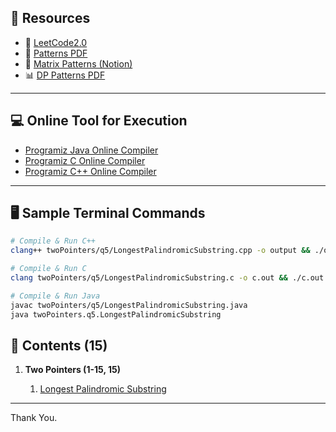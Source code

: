 ## 📘 Resources

- 🚀 [LeetCode2.0](https://leetcodev2.vercel.app/)  
- 📄 [Patterns PDF](https://github.com/SaiAshish9/PDF_Notes/blob/main/Problem%20Solving%20Patterns_compressed.pdf)  
- 🧮 [Matrix Patterns (Notion)](https://weak-bunny-372.notion.site/Matrix-Patterns-11544a9e7db180cf9308f9473cfe4f85?pvs=74)  
- 📊 [DP Patterns PDF](https://github.com/SaiAshish9/PDF_Notes/blob/main/DP_Conceptual_Patterns.pdf)  

---

## 💻 Online Tool for Execution
- [Programiz Java Online Compiler](https://www.programiz.com/java-programming/online-compiler/)
- [Programiz C Online Compiler](https://www.programiz.com/c-programming/online-compiler/)
- [Programiz C++ Online Compiler](https://www.programiz.com/cpp-programming/online-compiler/)

---

## 🖥️ Sample Terminal Commands

```bash
# Compile & Run C++
clang++ twoPointers/q5/LongestPalindromicSubstring.cpp -o output && ./output  # use -std=c++17 if needed

# Compile & Run C
clang twoPointers/q5/LongestPalindromicSubstring.c -o c.out && ./c.out

# Compile & Run Java
javac twoPointers/q5/LongestPalindromicSubstring.java
java twoPointers.q5.LongestPalindromicSubstring
```

## 📂 Contents (15)

1. **Two Pointers (1-15, 15)**
    
    1. [Longest Palindromic Substring](./twoPointers/q5/LongestPalindromicSubstring.java)

---

Thank You.